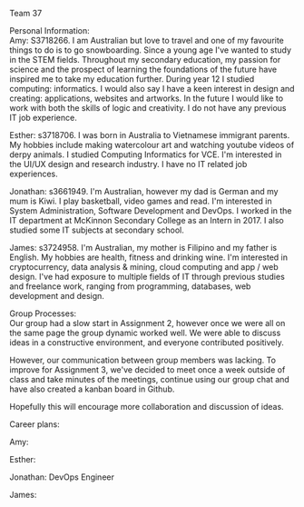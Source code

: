 Team 37

Personal Information: <br/>
Amy: S3718266. I am Australian but love to travel and one of my favourite things to do is to go snowboarding. Since a young age I've wanted to study in the STEM fields. Throughout my secondary education, my passion for science and the prospect of learning the foundations of the future have inspired me to take my education further. During year 12 I studied computing: informatics. I would also say I have a keen interest in design and creating: applications, websites and artworks. In the future I would like to work with both the skills of logic and creativity. I do not have any previous IT job experience. <br/>

Esther: s3718706. I was born in Australia to Vietnamese immigrant parents. My hobbies include making watercolour art and watching youtube videos of derpy animals. I studied Computing Informatics for VCE. I'm interested in the UI/UX design and research industry. I have no IT related job experiences.<br/>

Jonathan: s3661949. I'm Australian, however my dad is German and my mum is Kiwi. I play basketball, video games
and read. I'm interested in System Administration, Software Development and DevOps. I worked in the IT department at
McKinnon Secondary College as an Intern in 2017. I also studied some IT subjects at secondary school. <br/>

James: s3724958. I'm Australian, my mother is Filipino and my father is English. My hobbies are health, fitness and drinking wine. I'm interested in cryptocurrency, data analysis & mining, cloud computing and app / web design. I've had exposure to multiple fields of IT through previous studies and freelance work, ranging from programming, databases, web development and design.
<br/>

Group Processes: <br/>
Our group had a slow start in Assignment 2, however once we were all on the same page the group dynamic worked well. We were able to discuss ideas in a constructive environment, and everyone contributed positively.

However, our communication between group members was lacking. To improve for Assignment 3, we've decided to meet once a week outside of class and take minutes of the meetings, continue using our group chat and have also created a kanban board in Github.

Hopefully this will encourage more collaboration and discussion of ideas.

Career plans: <br/>

Amy:

Esther:

Jonathan: DevOps Engineer

James:
